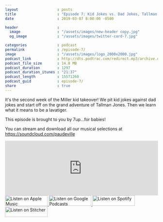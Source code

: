```yaml
---
layout                  : posts
title                   : "Episode 7: Kid Jokes vs. Dad Jokes, Tallman Jones, Lavatiger"
date                    : 2019-03-07 8:00:00 -0500

header                  : 
  image                 : "/assets/images/new-header copy.jpg"
  og_image              : "/assets/images/twitter-card-7.jpg"

categories              : podcast
permalink               : /episode-7/
image                   : "/assets/images/logo_2000x2000.jpg"
podcast_link            : http://dts.podtrac.com/redirect.mp3/archive.org/download/paudeville-ep-7/paudeville-ep-7.mp3
podcast_file_size       : 14.8 MB
podcast_duration        : 1297
podcast_duration_itunes : "21:37"
podcast_length          : 15571260
podcast_guid            : episode-7/
share                   : true
---
```

It's the second week of the Miller kid takeover! We pit kid jokes against dad jokes and start off on the grand adventure of Tallman Jones. Then we learn what it means to be a lavatiger.

This episode is brought to you by 7up...for babies!

You can stream and download all our musical selections at <a href="https://soundcloud.com/paudeville">https://soundcloud.com/paudeville</a>

<iframe scrolling="no" frameborder="0" style="width:100%;height:180px;border:0;overflow:hidden;" width="100%" height="180" src="https://app.stitcher.com/splayer/f/363388?el=1&refid=stpr"></iframe>

<a href="https://itunes.apple.com/us/podcast/paudeville/id1450915591">
	<img src='{{ site.url }}{{ site.baseurl }}/assets/images/US_UK_Apple_Podcasts_Listen_Badge_RGB_140x34.png' width='140px' height='34' alt='Listen on Apple Music'/>
</a>
<a href="https://play.google.com/music/m/Igre2ostm2ltqiq4sabzzrl5jcy?t=Paudeville">
	<img src='{{ site.url }}{{ site.baseurl }}/assets/images/google_podcasts_badge_140x34.png' width='140px' height='34' alt='Listen on Google Podcasts'/>
</a>
<a href="https://open.spotify.com/show/4q5RNUUtU4XFqsymP7dcTw">
	<img src='{{ site.url }}{{ site.baseurl }}/assets/images/Spotify_Listen_Badge_RGB_140x34.png' width='140px' height='34' alt='Listen on Spotify'/>
</a>
<a href="https://www.stitcher.com/s?fid=363388&refid=stpr">
	<img src='{{ site.url }}{{ site.baseurl }}/assets/images/Stitcher_Listen_Badge_Color_Dark_BG_140x34.png' width='140px' height='34' alt='Listen on Stitcher'/>
</a>
